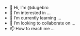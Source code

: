 - 👋 Hi, I’m @dugebro
- 👀 I’m interested in ...
- 🌱 I’m currently learning ...
- 💞️ I’m looking to collaborate on ...
- 📫 How to reach me ...

<!---
dugebro/dugebro is a ✨ special ✨ repository because its `README.md` (this file) appears on your GitHub profile.
You can click the Preview link to take a look at your changes.
--->
